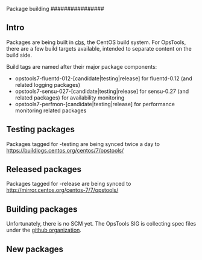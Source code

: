 Package building
################

Intro
-----

Packages are being built in [cbs](http://cbs.centos.org/koji/index), the
CentOS build system. For OpsTools, there are a few build targets available,
intended to separate content on the build side.

Build tags are named after their major package components:
- opstools7-fluentd-012-[candidate|testing|release] for fluentd-0.12 (and related logging packages)
- opstools7-sensu-027-[candidate|testing|release] for sensu-0.27 (and related packages) for availability monitoring
- opstools7-perfmon-[candidate|testing|release] for performance monitoring
related packages


Testing packages
----------------

Packages tagged for -testing are being synced twice a day to
https://buildlogs.centos.org/centos/7/opstools/


Released packages
-----------------

Packages tagged for -release are being synced to
http://mirror.centos.org/centos-7/7/opstools/

Building packages
-----------------

Unfortunately, there is no SCM yet. The OpsTools SIG is collecting
spec files under the [github organization](https://github.com/centos-opstools).

New packages
------------
